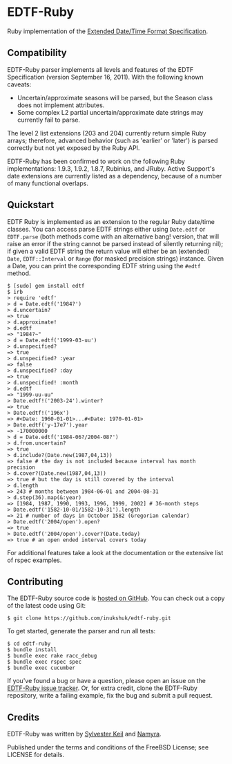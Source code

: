 EDTF-Ruby
=========

Ruby implementation of the [Extended Date/Time Format
Specification](http://www.loc.gov/standards/datetime/spec.html).


Compatibility
-------------

EDTF-Ruby parser implements all levels and features of the EDTF Specification
(version September 16, 2011). With the following known caveats:

* Uncertain/approximate seasons will be parsed, but the Season class does
  not implement attributes.
* Some complex L2 partial uncertain/approximate date strings may currently
  fail to parse.

The level 2 list extensions (203 and 204) currently return simple Ruby arrays;
therefore, advanced behavior (such as 'earlier' or 'later') is parsed correctly
but not yet exposed by the Ruby API.

EDTF-Ruby has been confirmed to work on the following Ruby implementations:
1.9.3, 1.9.2, 1.8.7, Rubinius, and JRuby. Active Support's date extensions
are currently listed as a dependency, because of a number of many functional
overlaps.


Quickstart
----------

EDTF Ruby is implemented as an extension to the regular Ruby date/time classes.
You can access parse EDTF strings either using `Date.edtf` or `EDTF.parse`
(both methods come with an alternative bang! version, that will raise an error
if the string cannot be parsed instead of silently returning nil); if
given a valid EDTF string the return value will either be an (extended) `Date`,
`EDTF::Interval` or `Range` (for masked precision strings) instance. Given
a Date, you can print the corresponding EDTF string using the `#edtf` method.

    $ [sudo] gem install edtf
    $ irb
    > require 'edtf'
    > d = Date.edtf('1984?')
    > d.uncertain?
    => true
    > d.approximate!
    > d.edtf
    => "1984?~"
    > d = Date.edtf('1999-03-uu')
    > d.unspecified?
    => true
    > d.unspecified? :year
    => false
    > d.unspecified? :day
    => true
    > d.unspecified! :month
    > d.edtf
    => "1999-uu-uu"
    > Date.edtf!('2003-24').winter?
    => true
    > Date.edtf!('196x')
    => #<Date: 1960-01-01>...#<Date: 1970-01-01>
    > Date.edtf('y-17e7').year
    => -170000000
    > d = Date.edtf('1984-06?/2004-08?')
    > d.from.uncertain?
    => true
    > d.include?(Date.new(1987,04,13))
    => false # the day is not included because interval has month precision    
    > d.cover?(Date.new(1987,04,13))
    => true # but the day is still covered by the interval
    > d.length
    => 243 # months between 1984-06-01 and 2004-08-31
    > d.step(36).map(&:year)
    => [1984, 1987, 1990, 1993, 1996, 1999, 2002] # 36-month steps
    > Date.edtf('1582-10-01/1582-10-31').length
    => 21 # number of days in October 1582 (Gregorian calendar)
    > Date.edtf('2004/open').open?
    => true
    > Date.edtf('2004/open').cover?(Date.today)
    => true # an open ended interval covers today

For additional features take a look at the documentation or the extensive
list of rspec examples.


Contributing
------------

The EDTF-Ruby source code is [hosted on GitHub](https://github.com/inukshuk/edtf-ruby).
You can check out a copy of the latest code using Git:

    $ git clone https://github.com/inukshuk/edtf-ruby.git
    
To get started, generate the parser and run all tests:

    $ cd edtf-ruby
    $ bundle install
    $ bundle exec rake racc_debug
    $ bundle exec rspec spec
    $ bundle exec cucumber

If you've found a bug or have a question, please open an issue on the
[EDTF-Ruby issue tracker](https://github.com/inukshuk/edtf-ruby). Or, for extra
credit, clone the EDTF-Ruby repository, write a failing example, fix the bug
and submit a pull request.


Credits
-------

EDTF-Ruby was written by [Sylvester Keil](http://sylvester.keil.or.at) and
[Namyra](https://github.com/namyra).

Published under the terms and conditions of the FreeBSD License; see LICENSE
for details.
